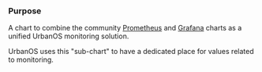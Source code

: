 ### Purpose

A chart to combine the community [Prometheus](https://github.com/prometheus-community/helm-charts/tree/main/charts/prometheus) and [Grafana](https://github.com/grafana/helm-charts/tree/main/charts/grafana) charts as a unified UrbanOS monitoring solution.

UrbanOS uses this "sub-chart" to have a dedicated place for values related to
monitoring.
